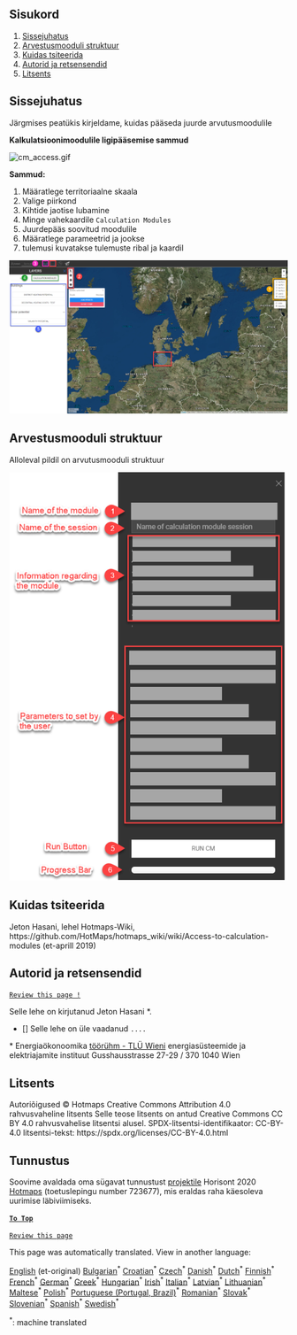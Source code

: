 <h2> Sisukord </h2><ol><li> <a href="#Introduction">Sissejuhatus</a> </li><li> <a href="#Structure-of-a-calculation-module">Arvestusmooduli struktuur</a> </li><li> <a href="#How-to-cite">Kuidas tsiteerida</a> </li><li> <a href="#Authors-and-reviewers">Autorid ja retsensendid</a> </li><li> <a href="#License">Litsents</a> </li></ol><h2> Sissejuhatus </h2><p> Järgmises peatükis kirjeldame, kuidas pääseda juurde arvutusmoodulile </p><p> <strong>Kalkulatsioonimoodulile ligipääsemise sammud</strong> </p><p><img alt="cm_access.gif" src="https://github.com/HotMaps/hotmaps_wiki/blob/master/Images/general_tool_functionalities_and_structure/calculation_module_access.gif"/></p><p> <strong>Sammud:</strong> </p><ol><li> Määratlege territoriaalne skaala </li><li> Valige piirkond </li><li> Kihtide jaotise lubamine </li><li> Minge vahekaardile <code>Calculation Modules</code> </li><li> Juurdepääs soovitud moodulile </li><li> Määratlege parameetrid ja jookse </li><li> tulemusi kuvatakse tulemuste ribal ja kaardil </li></ol><p><img alt="cm_access.png" src="https://github.com/HotMaps/hotmaps_wiki/blob/master/Images/general_tool_functionalities_and_structure/calculation_module_access.png"/></p><h2> Arvestusmooduli struktuur </h2><p> Alloleval pildil on arvutusmooduli struktuur </p><p><img alt="cm_struktuur_png" src="https://github.com/HotMaps/hotmaps_wiki/blob/master/Images/general_tool_functionalities_and_structure/calculation_module_structure.png"/></p><h2> Kuidas tsiteerida </h2><p> Jeton Hasani, lehel Hotmaps-Wiki, https://github.com/HotMaps/hotmaps_wiki/wiki/Access-to-calculation-modules (et-aprill 2019) </p><h2> Autorid ja retsensendid </h2><p> <code><a href="https://github.com/HotMaps/hotmaps_wiki/wiki/CM-Access/_edit">Review this page !</a></code> </p> <p> Selle lehe on kirjutanud Jeton Hasani *. </p><ul><li> [] Selle lehe on üle vaadanud <code>....</code> </li></ul><p> * Energiaökonoomika <a href="https://eeg.tuwien.ac.at/">töörühm - TLÜ Wieni</a> energiasüsteemide ja elektriajamite instituut Gusshausstrasse 27-29 / 370 1040 Wien </p><h2> Litsents </h2><p> Autoriõigused © Hotmaps Creative Commons Attribution 4.0 rahvusvaheline litsents Selle teose litsents on antud Creative Commons CC BY 4.0 rahvusvahelise litsentsi alusel. SPDX-litsentsi-identifikaator: CC-BY-4.0 litsentsi-tekst: https://spdx.org/licenses/CC-BY-4.0.html </p><h2> Tunnustus </h2><p> Soovime avaldada oma sügavat tunnustust <a href="https://www.hotmaps-project.eu">projektile</a> Horisont 2020 <a href="https://www.hotmaps-project.eu">Hotmaps</a> (toetuslepingu number 723677), mis eraldas raha käesoleva uurimise läbiviimiseks. </p><p><ins> <code><strong><a href="#table-of-contents">To Top</a></strong></code> </ins> </p><p> <code><a href="https://github.com/HotMaps/hotmaps_wiki/wiki/CM-Access/_edit/#Authors-and-reviewers">Review this page</a></code> </p>

This page was automatically translated. View in another language:

[English](../en/Access-to-calculation-modules.md) (et-original) [Bulgarian](../bg/Access-to-calculation-modules.md)<sup>\*</sup> [Croatian](../hr/Access-to-calculation-modules.md)<sup>\*</sup> [Czech](../cs/Access-to-calculation-modules.md)<sup>\*</sup> [Danish](../da/Access-to-calculation-modules.md)<sup>\*</sup> [Dutch](../nl/Access-to-calculation-modules.md)<sup>\*</sup>  [Finnish](../fi/Access-to-calculation-modules.md)<sup>\*</sup> [French](../fr/Access-to-calculation-modules.md)<sup>\*</sup> [German](../de/Access-to-calculation-modules.md)<sup>\*</sup> [Greek](../el/Access-to-calculation-modules.md)<sup>\*</sup> [Hungarian](../hu/Access-to-calculation-modules.md)<sup>\*</sup> [Irish](../ga/Access-to-calculation-modules.md)<sup>\*</sup> [Italian](../it/Access-to-calculation-modules.md)<sup>\*</sup> [Latvian](../lv/Access-to-calculation-modules.md)<sup>\*</sup> [Lithuanian](../lt/Access-to-calculation-modules.md)<sup>\*</sup> [Maltese](../mt/Access-to-calculation-modules.md)<sup>\*</sup> [Polish](../pl/Access-to-calculation-modules.md)<sup>\*</sup> [Portuguese (Portugal, Brazil)](../pt/Access-to-calculation-modules.md)<sup>\*</sup> [Romanian](../ro/Access-to-calculation-modules.md)<sup>\*</sup> [Slovak](../sk/Access-to-calculation-modules.md)<sup>\*</sup> [Slovenian](../sl/Access-to-calculation-modules.md)<sup>\*</sup> [Spanish](../es/Access-to-calculation-modules.md)<sup>\*</sup> [Swedish](../sv/Access-to-calculation-modules.md)<sup>\*</sup> 

<sup>\*</sup>: machine translated
